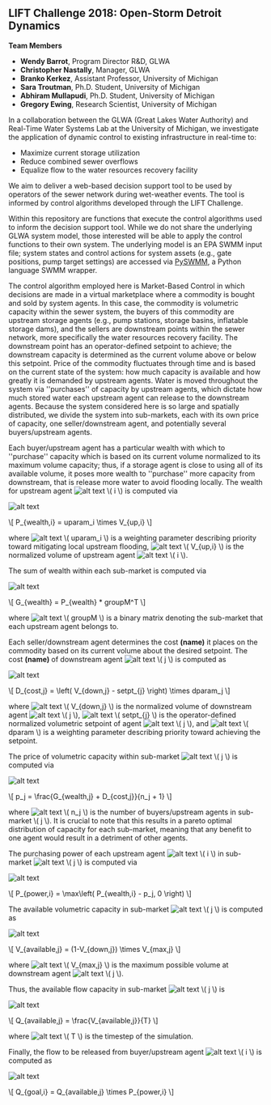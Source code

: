 ## LIFT Challenge 2018: Open-Storm Detroit Dynamics

**Team Members**
* **Wendy Barrot**, Program Director R&D, GLWA
* **Christopher Nastally**, Manager, GLWA
* **Branko Kerkez**, Assistant Professor, University of Michigan
* **Sara Troutman**, Ph.D. Student, University of Michigan
* **Abhiram Mullapudi**, Ph.D. Student, University of Michigan
* **Gregory Ewing**, Research Scientist, University of Michigan

In a collaboration between the GLWA (Great Lakes Water Authority) and Real-Time
Water Systems Lab at the University of Michigan, we investigate the application
of dynamic control to existing infrastructure in real-time to:
* Maximize current storage utilization
* Reduce combined sewer overflows
* Equalize flow to the water resources recovery facility

We aim to deliver a web-based decision support tool to be used by operators of
the sewer network during wet-weather events. The tool is informed by control
algorithms developed through the LIFT Challenge.

Within this repository are functions that execute the control algorithms used
to inform the decision support tool. While we do not share the underlying
GLWA system model, those interested will be able to apply the control functions
to their own system. The underlying model is an EPA SWMM input file; system
states and control actions for system assets (e.g., gate positions, pump target
settings) are accessed via [PySWMM](https://github.com/OpenWaterAnalytics/pyswmm),
a Python language SWMM wrapper.

The control algorithm employed here is Market-Based Control in which decisions
are made in a virtual marketplace where a commodity is bought and sold by
system agents. In this case, the commodity is volumetric capacity within the
sewer system, the buyers of this commodity are upstream storage agents
(e.g., pump stations, storage basins, inflatable storage dams), and the sellers
are downstream points within the sewer network, more specifically the water
resources recovery facility. The downstream point has an operator-defined
setpoint to achieve; the downstream capacity is determined as the current volume
above or below this setpoint. Price of the commodity fluctuates through time and
is based on the current state of the system: how much capacity is available and
how greatly it is demanded by upstream agents. Water is moved throughout the
system via ''purchases'' of capacity by upstream agents, which dictate how much
stored water each upstream agent can release to the downstream agents. Because
the system considered here is so large and spatially distributed, we divide the
system into sub-markets, each with its own price of capacity, one
seller/downstream agent, and potentially several buyers/upstream agents.

Each buyer/upstream agent has a particular wealth with which to ''purchase''
capacity which is based on its current volume normalized to its maximum volume
capacity; thus, if a storage agent is close to using all of its available
volume, it poses more wealth to ''purchase'' more capacity from downstream,
that is release more water to avoid flooding locally. The wealth for upstream
agent ![alt text](https://latex.codecogs.com/gif.latex?\inline&space;i) \\( i \\) is computed via

![alt text](https://latex.codecogs.com/gif.latex?P_{wealth,i}&space;=&space;uparam_i&space;\times&space;V_{up,i})

\\[ P_{wealth,i} = uparam_i \times V_{up,i} \\]

where ![alt text](https://latex.codecogs.com/gif.latex?\inline&space;uparam_i) \\( uparam_i \\) is a weighting parameter describing priority toward mitigating
local upstream flooding, ![alt text](https://latex.codecogs.com/gif.latex?\inline&space;V_{up,i}) \\( V_{up,i} \\) is the normalized volume of upstream agent
![alt text](https://latex.codecogs.com/gif.latex?\inline&space;i) \\( i \\).

The sum of wealth within each sub-market is computed via

![alt text](https://latex.codecogs.com/gif.latex?G_{wealth}&space;=&space;P_{wealth}&space;*&space;groupM^T)

\\[ G_{wealth} = P_{wealth} * groupM^T \\]

where ![alt text](https://latex.codecogs.com/gif.latex?\inline&space;groupM) \\( groupM \\) is a binary matrix denoting the sub-market that each upstream
agent belongs to.

Each seller/downstream agent determines the cost **(name)** it places on
the commodity based on its current volume about the desired setpoint. The cost
**(name)** of downstream agent ![alt text](https://latex.codecogs.com/gif.latex?\inline&space;j) \\( j \\) is computed as

![alt text](https://latex.codecogs.com/gif.latex?D_{cost,j}&space;=&space;\left(&space;V_{down,j}&space;-&space;setpt_{j}&space;\right)&space;\times&space;dparam_j)

\\[ D_{cost,j} = \left( V_{down,j} - setpt_{j} \right) \times dparam_j \\]

where ![alt text](https://latex.codecogs.com/gif.latex?\inline&space;V_{down,j}) \\( V_{down,j} \\) is the normalized volume of downstream agent ![alt text](https://latex.codecogs.com/gif.latex?\inline&space;j) \\( j \\),
![alt text](https://latex.codecogs.com/gif.latex?\inline&space;setpt_{j}) \\( setpt_{j} \\) is the operator-defined normalized volumetric setpoint of agent
![alt text](https://latex.codecogs.com/gif.latex?\inline&space;j) \\( j \\), and ![alt text](https://latex.codecogs.com/gif.latex?\inline&space;dparam) \\( dparam \\) is a weighting parameter describing priority
toward achieving the setpoint.

The price of volumetric capacity within sub-market ![alt text](https://latex.codecogs.com/gif.latex?\inline&space;j) \\( j \\) is computed via

![alt text](https://latex.codecogs.com/gif.latex?p_j&space;=&space;\frac{G_{wealth,j}&space;&plus;&space;D_{cost,j}}{n_j&space;&plus;&space;1})

\\[ p_j = \frac{G_{wealth,j} + D_{cost,j}}{n_j + 1} \\]

where ![alt text](https://latex.codecogs.com/gif.latex?\inline&space;n_j) \\( n_j \\) is the number of buyers/upstream agents in sub-market \\( j \\).
It is crucial to note that this results in a pareto optimal distribution of capacity
for each sub-market, meaning that any benefit to one agent would result in a
detriment of other agents.

The purchasing power of each upstream agent ![alt text](https://latex.codecogs.com/gif.latex?\inline&space;i) \\( i \\) in sub-market ![alt text](https://latex.codecogs.com/gif.latex?\inline&space;j) \\( j \\)
is computed via

![alt text](https://latex.codecogs.com/gif.latex?P_{power,i}&space;=&space;\max\left(&space;P_{wealth,i}&space;-&space;p_j,&space;0&space;\right))

\\[ P_{power,i} = \max\left( P_{wealth,i} - p_j, 0 \right) \\]

The available volumetric capacity in sub-market ![alt text](https://latex.codecogs.com/gif.latex?\inline&space;j) \\( j \\) is computed as

![alt text](https://latex.codecogs.com/gif.latex?V_{available,j}&space;=&space;(1-V_{down,j})&space;\times&space;V_{max,j})

\\[ V_{available,j} = (1-V_{down,j}) \times V_{max,j} \\]

where ![alt text](https://latex.codecogs.com/gif.latex?\inline&space;V_{max,j}) \\( V_{max,j} \\) is the maximum possible volume at downstream agent ![alt text](https://latex.codecogs.com/gif.latex?\inline&space;j) \\( j \\).

Thus, the available flow capacity in sub-market ![alt text](https://latex.codecogs.com/gif.latex?\inline&space;j) \\( j \\) is

![alt text](https://latex.codecogs.com/gif.latex?Q_{available,j}&space;=&space;\frac{V_{available,j}}{T})

\\[ Q_{available,j} = \frac{V_{available,j}}{T} \\]

where ![alt text](https://latex.codecogs.com/gif.latex?\inline&space;T) \\( T \\) is the timestep of the simulation.

Finally, the flow to be released from buyer/upstream agent ![alt text](https://latex.codecogs.com/gif.latex?\inline&space;i) \\( i \\) is
computed as

![alt text](https://latex.codecogs.com/gif.latex?Q_{goal,i}&space;=&space;Q_{available,j}&space;\times&space;P_{power,i})

\\[ Q_{goal,i} = Q_{available,j} \times P_{power,i} \\]
